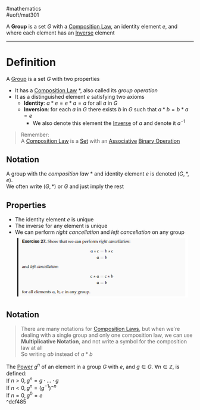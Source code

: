 #mathematics  
#uoft/mat301 

A **Group** is a set $G$ with a [Composition Law](Composition%20Law.md), an identity element $e$, and where each element has an [Inverse](../MAT224%20Notes/Inverse.md) element 

---
# Definition
A [Group](.md) is a set $G$ with two properties
- It has a [Composition Law](Composition%20Law.md) $*$, also called its *group operation*
- It as a distinguished element $e$ satisfying two axioms
	- **Identity**: $a*e=e*a=a$ for all $a$ in $G$
	- **Inversion**: for each $a$ in $G$ there exists $b$ in $G$ such that $a*b=b*a=e$
		- We also denote this element the [Inverse](../MAT224%20Notes/Inverse.md) of $a$ and denote it $a^{-1}$

> Remember:  
> 	 A [Composition Law](Composition%20Law.md) is a [Set](../MAT223%20Notes/Set.md) with an [Associative](Associative.md) [Binary Operation](Binary%20Operation.md)

## Notation
A group with the *composition law* $*$ and identity element $e$ is denoted $(G,*,e)$.  
	We often write $(G,*)$ or $G$ and just imply the rest
## Properties
- The identity element $e$ is unique
- The inverse for any element is unique
- We can perform *right cancellation* and *left cancellation* on any group  
	![Right & Left Cancellation](Right%20&%20Left%20Cancellation.png)

## Notation


> There are many notations for [Composition Laws](Composition%20Law.md), but when we're dealing with a single group and only one composition law, we can use **Multiplicative Notation**, and not write a symbol for the composition law at all  
> 	So writing $ab$ instead of $a*b$ 

The [Power](Power) $g^{n}$ of an element in a group $G$ with $e$, and $g\in G$. $\forall n\in \mathbb{Z}$, is defined:  
	If $n>0, g^{n}=g\cdot...\cdot g$  
	If $n<0, g^{n}=(g^{-1})^{-n}$  
	If $n=0, g^{0}=e$  
^dcf485
